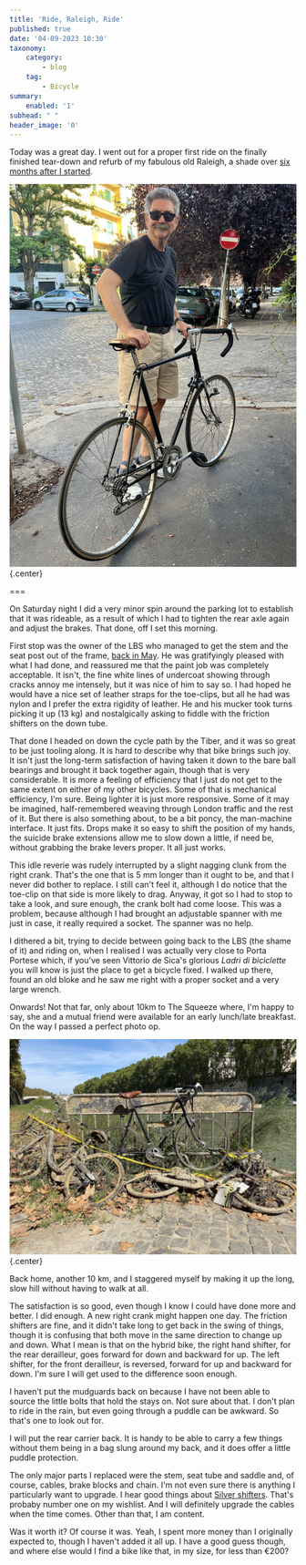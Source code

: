 ```yaml
---
title: 'Ride, Raleigh, Ride'
published: true
date: '04-09-2023 10:30'
taxonomy:
    category:
        - blog
    tag:
        - Bicycle
summary:
    enabled: '1'
subhead: " "
header_image: '0'
---
```


Today was a great day. I went out for a proper first ride on the finally finished tear-down and refurb of my fabulous old Raleigh, a shade over [six months after I started](https://www.jeremycherfas.net/blog/re-cycling).

![Me, wearing a black T-shirt and brown shorts, standing holding my refurbished Raleigh supressing almost idiotic grin.](me-with-bike.jpeg){.center}

===

On Saturday night I did a very minor spin around the parking lot to establish that it was rideable, as a result of which I had to tighten the rear axle again and adjust the brakes. That done, off I set this morning.

First stop was the owner of the LBS who managed to get the stem and the seat post out of the frame, [back in May](https://www.jeremycherfas.net/blog/raleigh-restoration-report). He was gratifyingly pleased with what I had done, and reassured me that the paint job was completely acceptable. It isn't, the fine white lines of undercoat showing through cracks annoy me intensely, but it was nice of him to say so. I had hoped he would have a nice set of leather straps for the toe-clips, but all he had was nylon and I prefer the extra rigidity of leather. He and his mucker took turns picking it up (13 kg) and nostalgically asking to fiddle with the friction shifters on the down tube.

That done I headed on down the cycle path by the Tiber, and it was so great to be just tooling along. It is hard to describe why that bike brings such joy. It isn't just the long-term satisfaction of having taken it down to the bare ball bearings and brought it back together again, though that is very considerable. It is more a feeling of efficiency that I just do not get to the same extent on either of my other bicycles. Some of that is mechanical efficiency, I'm sure. Being lighter it is just more responsive. Some of it may be imagined, half-remembered weaving through London traffic and the rest of it. But there is also something about, to be a bit poncy, the man-machine interface. It just fits. Drops make it so easy to shift the position of my hands, the suicide brake extensions allow me to slow down a little, if need be, without grabbing the brake levers proper. It all just works.

This idle reverie was rudely interrupted by a slight nagging clunk from the right crank. That's the one that is 5 mm longer than it ought to be, and that I never did bother to replace. I still can't feel it, although I do notice that the toe-clip on that side is more likely to drag. Anyway, it got so I had to stop to take a look, and sure enough, the crank bolt had come loose. This was a problem, because although I had brought an adjustable spanner with me just in case, it really required a socket. The spanner was no help.

I dithered a bit, trying to decide between going back to the LBS (the shame of it) and riding on, when I realised I was actually very close to Porta Portese which, if you've seen Vittorio de Sica's glorious *Ladri di biciclette* you will know is just the place to get a bicycle fixed. I walked up there, found an old bloke and he saw me right with a proper socket and a very large wrench.

Onwards! Not that far, only about 10km to The Squeeze where, I'm happy to say, she and a mutual friend were available for an early lunch/late breakfast. On the way I passed a perfect photo op.

![My bicycle leaning against a muddy railing with the river in the background. Below my bicycle are the mud-encrusted ruins of two bicycles presumably dredged from the river.](bike-river.jpeg){.center}

Back home, another 10 km, and I staggered myself by making it up the long, slow hill without having to walk at all.

The satisfaction is so good, even though I know I could have done more and better. I did enough. A new right crank might happen one day. The friction shifters are fine, and it didn't take long to get back in the swing of things, though it is confusing that both move in the same direction to change up and down. What I mean is that on the hybrid bike, the right hand shifter, for the rear derailleur, goes forward for down and backward for up. The left shifter, for the front derailleur, is reversed, forward for up and backward for down. I'm sure I will get used to the difference soon enough. 

I haven't put the mudguards back on because I have not been able to source the little bolts that hold the stays on. Not sure about that. I don't plan to ride in the rain, but even going through a puddle can be awkward. So that's one to look out for. 

I will put the rear carrier back. It is handy to be able to carry a few things without them being in a bag slung around my back, and it does offer a little puddle protection.

The only major parts I replaced were the stem, seat tube and saddle and, of course, cables, brake blocks and chain. I'm not even sure there is anything I particularly want to upgrade. I hear good things about [Silver shifters](https://www.rivbike.com/products/z4449999jz-lsdkj). That's probaby number one on my wishlist. And I will definitely upgrade the cables when the time comes. Other than that, I am content.

Was it worth it? Of course it was. Yeah, I spent more money than I originally expected to, though I haven't added it all up. I have a good guess though, and where else would I find a bike like that, in my size, for less than €200?

